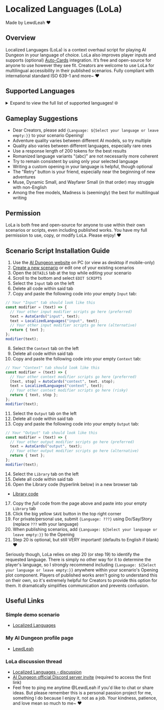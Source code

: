 # Localized Languages (LoLa)
Made by LewdLeah ❤️
## Overview
Localized Languages (LoLa) is a context overhaul script for playing AI Dungeon in your language of choice. LoLa also improves player inputs and supports (optional) [Auto-Cards](https://github.com/LewdLeah/Auto-Cards) integration. It’s free and open-source for anyone to use however they see fit. Creators are welcome to use LoLa for multilingual accessibility in their published scenarios. Fully compliant with international standard ISO 639-1 and more~ ❤️
## Supported Languages
<details>
<summary>Expand to view the full list of supported languages! 🌐</summary>
  
1. English
2. Abkhazian / аҧсуа / Apsua / აფსუა / Abkhaz
3. Abkhazian (abc)
4. Afar / Qafar Af
5. Afrikaans
6. Akan / ákán
7. Akan (abc)
8. Albanian / Shqip
9. Amharic / አማርኛ / Amarəñña
10. Amharic (abc)
11. Arabic / اَلْعَرَبِيَّةُ / Al-ʿarabiyyah
12. Arabic (abc)
13. Aragonese / Aragonés
14. Armenian / հայերեն / Hayeren
15. Armenian (abc)
16. Asmr / Whisper / Asmr Whisper Script
17. Assamese / অসমীয়া / ôxômiya / Asamiya
18. Assamese (abc)
19. Avaric / авар мацӏ / اوار ماض / Avar Maz / Avar
20. Avaric (abc)
21. Avestan / Upastawakaēna
22. Aymara / Aymaran
23. Azerbaijani / Azərbaycan Dili / آذربایجان دیلی / азәрбајҹан дили / Azeri
24. Azerbaijani (abc)
25. Bambara / ߓߡߊߣߊ߲ߞߊ߲ / بَمَنَنكَن / Bamanankan / Bamana
26. Bashkir / башҡорт теле / Başqort Tele / Bashkort
27. Bashkir (abc)
28. Basque / Euskara / Euskera
29. Belarusian / беларуская мова / Biełaruskaja Mova
30. Belarusian (abc)
31. Bengali / বাংলা / Bāŋlā / Bangla
32. Bengali (abc)
33. Bislama
34. Bosnian / босански / Bosanski / Bosniak
35. Bosnian (abc)
36. Brainrot
37. Brazilian / Português Brasileiro / Brazilian Portuguese
38. Breton / Brezhoneg
39. Bulgarian / български / Bulgarski
40. Bulgarian (abc)
41. Burmese / မြန်မာစာ / Mrãmācā / Myanmar
42. Burmese (abc)
43. Catalan / Valencian / Català / Valencià
44. Central Khmer / ខេមរភាសា / Khémôrôphéasa / Khmer / Cambodian
45. Central Khmer (abc)
46. Chamorro / Finu' Chamoru
47. Chechen / нохчийн мотт / Noxçiyn Mott / Chechnyan / Chechnian
48. Chechen (abc)
49. Chichewa / Chewa / Nyanja / Chinyanja
50. Chinese / Simplified Chinese / Mandarin / 简化字 / Jiǎnhuàzì / 简体字 / Jiǎntǐzì / Pinyin
51. Chinese (abc)
52. Church Slavic / Old Slavic / славе́нскїй ѧ҆зы́къ
53. Church Slavic (abc)
54. Chuvash / чӑвашла / çăvaşla
55. Chuvash (abc)
56. Cornish / Kernowek
57. Corporate / Business Speak / Corporate Jargon
58. Corsican / Corsu
59. Cree / ᓀᐦᐃᔭᐁᐧᐃᐧᐣ / Nehiyawewin
60. Cree (abc)
61. Croatian / Hrvatski / Crovatian
62. Czech / čeština / Czechian
63. Danish / Dansk
64. Divehi / Dhivehi / Maldivian / ދިވެހި
65. Dutch / Flemish / Nederlands
66. Dzongkha / རྫོང་ཁ་ / Bhutanese
67. Dzongkha (abc)
68. Esperanto
69. Estonian / Eesti Keel
70. Ewe / èʋegbe
71. Faroese / Føroyskt / Faeroese
72. Fijian / Na Vosa Vakaviti
73. Finnish / Suomi
74. French / Français
75. Fulah / ࢻُلْࢻُلْدٜ / 𞤬𞤵𞤤𞤬𞤵𞤤𞤣𞤫 / Fulfulde / ݒُلَارْ / 𞤨𞤵𞤤𞤢𞥄𞤪 / Pulaar / Fula / Fulani
76. Gaelic / Scottish Gaelic / Gàidhlig / Scots Gaelic
77. Galician / Galego
78. Ganda / Luganda
79. Georgian / ქართული / Kharthuli
80. Georgian (abc)
81. German / Deutsch
82. Greek / νέα ελληνικά / Néa Ellêniká
83. Greek (abc)
84. Guarani / Avañe'ẽ / Guaraní
85. Gujarati / ગુજરાતી / Gujarātī
86. Gujarati (abc)
87. Haitian Creole / Haitian / Kreyòl Ayisyen
88. Hausa / هَرْشٜن هَوْس / Halshen Hausa / Hausan
89. Hebrew / עברית / Ivrit
90. Hebrew (abc)
91. Herero / Otjiherero
92. Hindi / हिन्दी / Hindī
93. Hindi (abc)
94. Hiri Motu / Police Motu / Pidgin Motu
95. Hungarian / Magyar Nyelv / Magyar
96. Icelandic / íslenska
97. Ido
98. Igbo / ásụ̀sụ́ ìgbò
99. Indonesian / Bahasa Indonesia
100. Interlingua
101. Interlingue / Occidental
102. Inuktitut / ᐃᓄᒃᑎᑐᑦ
103. Inupiaq / Iñupiaq / Inupiat / Inupiatun
104. Irish / Gaeilge / Irish Gaelic
105. Italian / Italiano
106. Japanese / 日本語 / Nihongo
107. Japanese (abc)
108. Javanese / ꦧꦱꦗꦮ / Basa Jawa
109. Kalaallisut / Greenlandic
110. Kannada / ಕನ್ನಡ / Kannađa / Kannadan / Canarese
111. Kannada (abc)
112. Kanuri / كَنُرِيِه / Kànùrí
113. Kashmiri / कॉशुर / كأشُر / Kosher / Koshur
114. Kashmiri (abc)
115. Kazakh / қазақша / Qazaqşa / قازاقشا / Qazaq
116. Kazakh (abc)
117. Kikuyu / Gikuyu / Gĩgĩkũyũ
118. Kinyarwanda / Ikinyarwanda / Rwandan / Rwanda
119. Klingon / Tlhingan
120. Komi / коми кыв / Zyran / Zyrian / Komi-Zyryan
121. Komi (abc)
122. Kongo / Kikongo
123. Korean / 한국어 / Hangugeo / 조선말 / Chosŏnmal
124. Korean (abc)
125. Kuanyama / Oshikwanyama / Cuanhama / Kwanyama
126. Kurdish / کوردی / Kurdî
127. Kurdish (abc)
128. Kyrgyz / Kirghiz / кыргыз / قىرعىز
129. Kyrgyz (abc)
130. Lao / ພາສາລາວ / Phasa Lao / Laotian
131. Lao (abc)
132. Latin / Latinum
133. Latvian / Latviski / Lettish
134. Leetspeak / Eleet / Hacker Speak / L33t
135. Legalese / Lawyer / Legal Language
136. Limburgish / Limburgan / Limburger / Lèmburgs
137. Lingala / Lingála / Ngala
138. Lingua-Technis / Cant Mechanicus / Techna-Lingua / Binharic
139. Lithuanian / Lietuvių
140. Luba-Katanga / Kiluba / Luba-Shaba
141. Luxembourgish / Letzeburgesch / Lëtzebuergesch / Luxembourgian
142. Macedonian / македонски / Makedonski
143. Macedonian (abc)
144. Malagasy / مَلَغَسِ
145. Malay / بهاس ملايو / Bahasa Melayu
146. Malayalam / മലയാളം / Malayāļã
147. Malayalam (abc)
148. Maltese / Malti
149. Manx / Gaelg / Gailck / Manx Gaelic
150. Maori / Reo Māori
151. Marathi / मराठी / Marāṭhī / Maharashtran
152. Marathi (abc)
153. Marshallese / Kajin M̧ajeļ / Ebon
154. Mongolian / монгол хэл / Mongol Xel / Mongol
155. Mongolian (abc)
156. Nauru / Dorerin Naoe / Nauruan
157. Navajo / Navaho / Diné Bizaad / Naabeehó Bizaad
158. Navi / Lì'fya Lena'vi / Na'vi
159. Ndonga / Oshindonga
160. Nepali / नेपाली भाषा / Nepālī Bhāśā / Nepalese / Gorkhali
161. Nepali (abc)
162. North Ndebele / Sasenyakatho / Mthwakazi Ndebele
163. Northern Sami / Davvisámegiella
164. Norwegian / Norsk
165. Norwegian Bokmal / Bokmål / Norsk Bokmål
166. Norwegian Nynorsk / Nynorsk / Norsk Nynorsk
167. Occitan / Provençal / Provential / Provencal
168. Ojibwe / ᐊᓂᔑᓈᐯᒧᐎᓐ / Anishinaabemowin / Ojibway / Otchipwe / Ojibwemowin
169. Old English / ænglisc / Shakespearean English / Anglo-Saxon
170. Oriya / ଓଡ଼ିଆ / Odia / Odian / Odishan / Orissan
171. Oriya (abc)
172. Orkish / Mek Jargon
173. Oromo / Afaan Oromoo / Oromoo
174. Ossetian / Ossetic / ирон ӕвзаг / Iron ævzag / Ossete
175. Ossetian (abc)
176. Pali / Pāli / Pali-Magadhi
177. Panjabi / Punjabi / ਪੰਜਾਬੀ / پنجابی / Pãjābī
178. Panjabi (abc)
179. Persian / فارسی / Fārsiy / Farsi
180. Persian (abc)
181. Pig Latin / Igpay Atinlay
182. Pirate / Sea Shanty
183. Polish / Polski / Język Polski / Polszczyzna
184. Portuguese / Português / Português Europeu / European Portuguese
185. Purple Prose / First Year English Major / Pretentious
186. Pushto / Pashto / پښتو / Pax̌tow
187. Pushto (abc)
188. Quechua / Runa Simi / Kichwa Simi / Nuna Shimi / Quechuan
189. Rhyme / Poem / Rhyme Scheme / Poetry
190. Romanian / Moldavian / Română / ромынэ / Moldovan
191. Romansh / Rumantsch / Rumàntsch / Romauntsch / Romontsch / Romansch
192. Rundi / Ikirundi / Kirundi
193. Russian / русский язык / Russkiĭ âzyk
194. Russian (abc)
195. Samoan / Gagana Sāmoa
196. Sango / Yângâ Tî Sängö / Sangoic
197. Sanskrit / संस्कृतम् / Saṃskṛtam
198. Sanskrit (abc)
199. Sardinian / Sardu / Sard
200. Serbian / српски / Srpski
201. Serbian (abc)
202. Shona / Chishona
203. Sichuan Yi / Nuosu / ꆈꌠꉙ / Nuosuhxop / Northern Yi / Liangshan Yi / Nosu
204. Sichuan Yi (abc)
205. Sindhi / سنڌي / सिन्धी / Sindhī
206. Sindhi (abc)
207. Sinhalese / Sinhala / සිංහල / Siṁhala
208. Sinhalese (abc)
209. Slovak / Slovenčina / Slovakian
210. Slovenian / Slovenščina / Slovene
211. Somali / Soomaali / 𐒈𐒝𐒑𐒛𐒐𐒘 / سٝومالِ / Somalian
212. South Ndebele / Isindebele / Sakwandzundza
213. Southern Sotho / Sesotho / Sotho
214. Spanish / Castilian / Español / Castellano
215. Sundanese / Basa Sunda / بَاسَا سُوْندَا
216. Swahili / Kiswahili / كِسوَحِيلِ
217. Swati / Siswati / Swazi
218. Swedish / Svenska
219. Tagalog / Wikang Tagalog
220. Tahitian / Reo Tahiti
221. Tajik / тоҷикӣ / Tojikī / Tajiki
222. Tajik (abc)
223. Tamil / தமிழ் / Tamiḻ / Thamizh
224. Tamil (abc)
225. Tatar / татар теле / Tatar Tele / تاتار تئلئ
226. Tatar (abc)
227. Telugu / తెలుగు
228. Telugu (abc)
229. Thai / ภาษาไทย / Phasa Thai / Siamese / Central Thai
230. Thai (abc)
231. Tibetan / བོད་སྐད་ / Bodskad / ལྷ་སའི་སྐད་ / Lhas'iskad / Standard Tibetan / Lhasa Tibetan
232. Tibetan (abc)
233. Tigrinya / ትግርኛ / Təgrəñña / Tigrigna
234. Tigrinya (abc)
235. Tonga / Lea Faka-Tonga / Tongan / Tonga Islands
236. Traditional Chinese / 正體字 / 正体字 / Zhèngtǐzì / 繁體字 / Fántǐzì / 繁体字
237. Traditional Chinese (abc)
238. Tsonga / Xitsonga
239. Tswana / Setswana / Sechuana
240. Turkish / Türkçe / Türk Dili / Türkiye Türkçesi
241. Turkmen / Türkmençe / түркменче / تۆرکمنچه
242. Twi
243. Uighur / ئۇيغۇر تىلى / Uyghur / уйғур тили / Uyƣur Tili
244. Uighur (abc)
245. Ukrainian / українська / Ukraїnska
246. Ukrainian (abc)
247. Urdu / اُردُو / Urduw
248. Urdu (abc)
249. Uzbek / ózbekça / ўзбекча / ئوزبېچه
250. Valley Girl
251. Venda / Tshivenḓa / Tshivenda
252. Vietnamese / Tiếng Việt
253. Volapuk / Volapük
254. Walloon / Walon
255. Welsh / Cymraeg
256. Western Frisian / Frysk / Frisian / Fries
257. Wolof / وࣷلࣷفْ
258. Xhosa / Isixhosa / Xosa
259. Yiddish / ייִדיש / Yidiš / Judeo-German
260. Yiddish (abc)
261. Yoruba / èdè Yorùbá
262. Zhuang / Chuang / 話僮 / Vahcuengh
263. Zulu / Isizulu
</details>

## Gameplay Suggestions
- Dear Creators, please add `{Language: ${Select your language or leave empty:}}` to your scenario Opening!
- Adventure quality varies between different AI models, so try multiple
- Quality also varies between different languages, especially rare ones
- Use a response length of 200 tokens for the best results
- Romanized language variants "(abc)" are not necessarily more coherent
- Try to remain consistent by using only your selected language
- Writing a custom opening in your language is helpful, though optional
- The "Retry" button is your friend, especially near the beginning of new adventures
- Muse, Dynamic Small, and Wayfarer Small (in that order) may struggle with non-English
- Among the free models, Madness is (seemingly) the best for multilingual writing
## Permission
LoLa is both free and open-source for anyone to use within their own scenarios or scripts, even including published works. You have my full permission to use, copy, or modify LoLa. Please enjoy! ❤️
## Scenario Script Installation Guide
1. Use the [AI Dungeon website](https://aidungeon.com/) on PC (or view as desktop if mobile-only)
2. [Create a new scenario](https://help.aidungeon.com/faq/what-are-scenarios) or edit one of your existing scenarios
3. Open the `DETAILS` tab at the top while editing your scenario
4. Scroll to the bottom and select `EDIT SCRIPTS`
5. Select the `Input` tab on the left
6. Delete all code within said tab
7. Copy and paste the following code into your empty `Input` tab:
```javascript
// Your "Input" tab should look like this
const modifier = (text) => {
  // Your other input modifier scripts go here (preferred)
  text = AutoCards("input", text);
  text = LocalizedLanguages("input", text);
  // Your other input modifier scripts go here (alternative)
  return { text };
};
modifier(text);
```
8. Select the `Context` tab on the left
9. Delete all code within said tab
10. Copy and paste the following code into your empty `Context` tab:
```javascript
// Your "Context" tab should look like this
const modifier = (text) => {
  // Your other context modifier scripts go here (preferred)
  [text, stop] = AutoCards("context", text, stop);
  text = LocalizedLanguages("context", text);
  // Your other context modifier scripts go here (risky)
  return { text, stop };
};
modifier(text);
```
11. Select the `Output` tab on the left
12. Delete all code within said tab
13. Copy and paste the following code into your empty `Output` tab:
```javascript
// Your "Output" tab should look like this
const modifier = (text) => {
  // Your other output modifier scripts go here (preferred)
  text = AutoCards("output", text);
  // Your other output modifier scripts go here (alternative)
  return { text };
};
modifier(text);
```
14. Select the `Library` tab on the left
15. Delete all code within said tab
16. Open the Library code (hyperlink below) in a new browser tab
- [Library code](./src/library.js)
17. Copy the *full* code from the page above and paste into your empty `Library` tab
18. Click the big yellow `SAVE` button in the top right corner
19. For private/personal use, submit `{Language: ???}` using Do/Say/Story (replace `???` with your language)
20. When publishing scenarios, add `{Language: ${Select your language or leave empty:}}` to the Opening
21. Step 20 is optional, but still VERY important! (defaults to English if blank) ❤️

Seriously though, LoLa relies on step 20 (or step 19) to identify the requested language. There is simply no other way for it to determine the player's language, so I strongly recommend including `{Language: ${Select your language or leave empty:}}` anywhere within your scenario's Opening plot component. Players of published works aren't going to understand this on their own, so it's extremely helpful for Creators to provide this option for them. It dramatically simplifies communication and prevents confusion.
## Useful Links
### Simple demo scenario
- [Localized Languages](https://play.aidungeon.com/scenario/AX2nXYIPzcKd/localized-languages)
### My AI Dungeon profile page
- [LewdLeah](https://play.aidungeon.com/profile/LewdLeah)
### LoLa discussion thread
- [Localized Languages - discussion](https://discord.com/channels/903327676884979802/1406127682365816852)
- [AI Dungeon official Discord server invite](https://discord.gg/MXNqpSbuZT) (required to access the first link)
- Feel free to ping me anytime @LewdLeah if you'd like to chat or share ideas. But please remember this is a personal passion project for me, something I do because I enjoy it, not as a job. Your kindness, patience, and love mean so much to me~ ❤️
